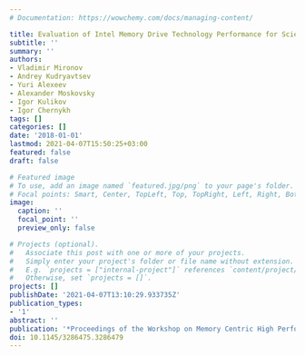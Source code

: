 ```yaml
---
# Documentation: https://wowchemy.com/docs/managing-content/

title: Evaluation of Intel Memory Drive Technology Performance for Scientific Applications
subtitle: ''
summary: ''
authors:
- Vladimir Mironov
- Andrey Kudryavtsev
- Yuri Alexeev
- Alexander Moskovsky
- Igor Kulikov
- Igor Chernykh
tags: []
categories: []
date: '2018-01-01'
lastmod: 2021-04-07T15:50:25+03:00
featured: false
draft: false

# Featured image
# To use, add an image named `featured.jpg/png` to your page's folder.
# Focal points: Smart, Center, TopLeft, Top, TopRight, Left, Right, BottomLeft, Bottom, BottomRight.
image:
  caption: ''
  focal_point: ''
  preview_only: false

# Projects (optional).
#   Associate this post with one or more of your projects.
#   Simply enter your project's folder or file name without extension.
#   E.g. `projects = ["internal-project"]` references `content/project/deep-learning/index.md`.
#   Otherwise, set `projects = []`.
projects: []
publishDate: '2021-04-07T13:10:29.933735Z'
publication_types:
- '1'
abstract: ''
publication: '*Proceedings of the Workshop on Memory Centric High Performance Computing*'
doi: 10.1145/3286475.3286479
---
```

